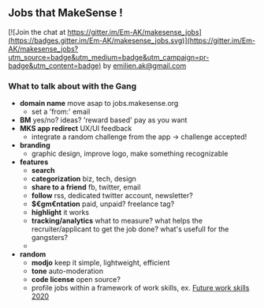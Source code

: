 ## Jobs that MakeSense !

[![Join the chat at https://gitter.im/Em-AK/makesense_jobs](https://badges.gitter.im/Em-AK/makesense_jobs.svg)](https://gitter.im/Em-AK/makesense_jobs?utm_source=badge&utm_medium=badge&utm_campaign=pr-badge&utm_content=badge)
by emilien.ak@gmail.com

### What to talk about with the Gang

  * **domain name** move asap to jobs.makesense.org
    * set a 'from:' email
  * **BM** yes/no? ideas? 'reward based' pay as you want
  * **MKS app redirect** UX/UI feedback
    * integrate a random challenge from the app -> challenge accepted!
  * **branding** 
    * graphic design, improve logo, make something recognizable
  * **features**
    * **search**
    * **categorization** biz, tech, design
    * **share to a friend** fb, twitter, email
    * **follow** rss, dedicated twitter account, newsletter?
    * **$€gm€ntation** paid, unpaid? freelance tag?
    * **highlight** it works
    * **tracking/analytics** what to measure? what helps the recruiter/applicant to get the job done? what's usefull for the gangsters?
    * 
  * **random** 
    * **modjo** keep it simple, lightweight, efficient
    * **tone** auto-moderation
    * **code license** open source?
    * profile jobs within a framework of work skills, ex. [Future work skills 2020](http://www.iftf.org/our-work/global-landscape/work/future-work-skills-2020/)
